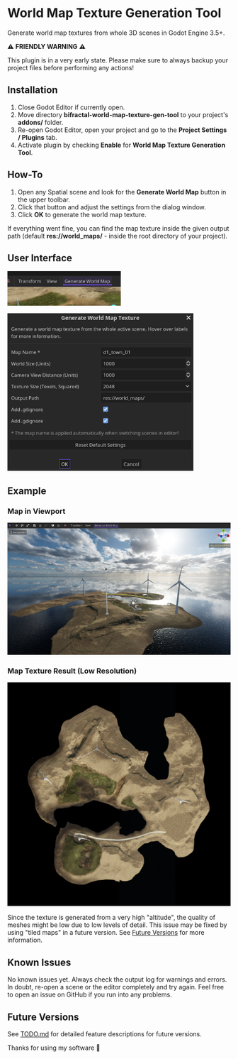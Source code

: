 # World Map Texture Generation Tool

Generate world map textures from whole 3D scenes in Godot Engine 3.5+.

⚠ **FRIENDLY WARNING** ⚠

This plugin is in a very early state. Please make sure to always backup your project files before performing any actions!

## Installation
1. Close Godot Editor if currently open.
2. Move directory **bifractal-world-map-texture-gen-tool** to your project's **addons/** folder.
3. Re-open Godot Editor, open your project and go to the **Project Settings / Plugins** tab.
4. Activate plugin by checking **Enable** for **World Map Texture Generation Tool**.

## How-To
1. Open any Spatial scene and look for the **Generate World Map** button in the upper toolbar.
2. Click that button and adjust the settings from the dialog window.
3. Click **OK** to generate the world map texture.

If everything went fine, you can find the map texture inside the given output path (default **res://world_maps/** - inside the root directory of your project).

## User Interface
![UI - Toolbar Button](images/ui_toolbar_button.png)

![UI - Dialog](images/ui_dialog.png)

## Example
### Map in Viewport
![UI - Viewport](images/ui_viewport.png)

### Map Texture Result (Low Resolution)
![Map Preview](images/d1_town_01.png)

Since the texture is generated from a very high "altitude", the quality of meshes might be low due to low levels of detail. This issue may be fixed by using "tiled maps" in a future version. See [Future Versions](#future-versions) for more information.

## Known Issues
No known issues yet. Always check the output log for warnings and errors. In doubt, re-open a scene or the editor completely and try again. Feel free to open an issue on GitHub if you run into any problems.

## Future Versions
See [TODO.md](TODO.md) for detailed feature descriptions for future versions.

Thanks for using my software 💜

